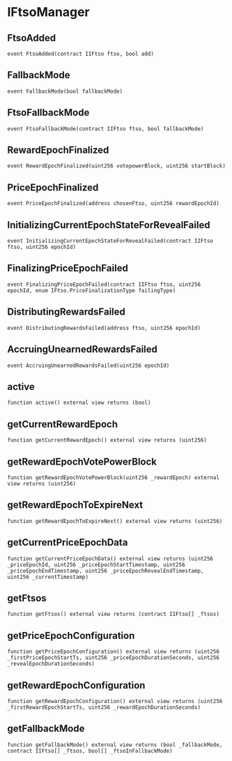 # IFtsoManager

## FtsoAdded

```solidity
event FtsoAdded(contract IIFtso ftso, bool add)
```

## FallbackMode

```solidity
event FallbackMode(bool fallbackMode)
```

## FtsoFallbackMode

```solidity
event FtsoFallbackMode(contract IIFtso ftso, bool fallbackMode)
```

## RewardEpochFinalized

```solidity
event RewardEpochFinalized(uint256 votepowerBlock, uint256 startBlock)
```

## PriceEpochFinalized

```solidity
event PriceEpochFinalized(address chosenFtso, uint256 rewardEpochId)
```

## InitializingCurrentEpochStateForRevealFailed

```solidity
event InitializingCurrentEpochStateForRevealFailed(contract IIFtso ftso, uint256 epochId)
```

## FinalizingPriceEpochFailed

```solidity
event FinalizingPriceEpochFailed(contract IIFtso ftso, uint256 epochId, enum IFtso.PriceFinalizationType failingType)
```

## DistributingRewardsFailed

```solidity
event DistributingRewardsFailed(address ftso, uint256 epochId)
```

## AccruingUnearnedRewardsFailed

```solidity
event AccruingUnearnedRewardsFailed(uint256 epochId)
```

## active

```solidity
function active() external view returns (bool)
```

## getCurrentRewardEpoch

```solidity
function getCurrentRewardEpoch() external view returns (uint256)
```

## getRewardEpochVotePowerBlock

```solidity
function getRewardEpochVotePowerBlock(uint256 _rewardEpoch) external view returns (uint256)
```

## getRewardEpochToExpireNext

```solidity
function getRewardEpochToExpireNext() external view returns (uint256)
```

## getCurrentPriceEpochData

```solidity
function getCurrentPriceEpochData() external view returns (uint256 _priceEpochId, uint256 _priceEpochStartTimestamp, uint256 _priceEpochEndTimestamp, uint256 _priceEpochRevealEndTimestamp, uint256 _currentTimestamp)
```

## getFtsos

```solidity
function getFtsos() external view returns (contract IIFtso[] _ftsos)
```

## getPriceEpochConfiguration

```solidity
function getPriceEpochConfiguration() external view returns (uint256 _firstPriceEpochStartTs, uint256 _priceEpochDurationSeconds, uint256 _revealEpochDurationSeconds)
```

## getRewardEpochConfiguration

```solidity
function getRewardEpochConfiguration() external view returns (uint256 _firstRewardEpochStartTs, uint256 _rewardEpochDurationSeconds)
```

## getFallbackMode

```solidity
function getFallbackMode() external view returns (bool _fallbackMode, contract IIFtso[] _ftsos, bool[] _ftsoInFallbackMode)
```

